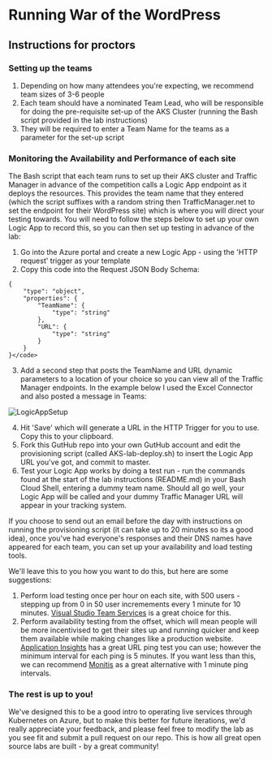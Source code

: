 # Running War of the WordPress
## Instructions for proctors

### Setting up the teams

1. Depending on how many attendees you're expecting, we recommend team sizes of 3-6 people
2. Each team should have a nominated Team Lead, who will be responsible for doing the pre-requisite set-up of the AKS Cluster (running the Bash script provided in the lab instructions)
3. They will be required to enter a Team Name for the teams as a parameter for the set-up script

### Monitoring the Availability and Performance of each site

The Bash script that each team runs to set up their AKS cluster and Traffic Manager in advance of the competition calls a Logic App endpoint as it deploys the resources. 
This provides the team name that they entered (which the script suffixes with a random string then TrafficManager.net to set the endpoint for their WordPress site) which is where you will direct your testing towards.
You will need to follow the steps below to set up your own Logic App to record this, so you can then set up testing in advance of the lab:

1. Go into the Azure portal and create a new Logic App - using the 'HTTP request' trigger as your template
2. Copy this code into the Request JSON Body Schema: 
  ```
  {
      "type": "object",
      "properties": {
          "TeamName": {
              "type": "string"
          },
          "URL": {
              "type": "string"
          }
      }
  }</code>
  ```
  3. Add a second step that posts the TeamName and URL dynamic parameters to a location of your choice so you can view all of the Traffic Manager endpoints. In the example below I used the Excel Connector and also posted a message in Teams:
  
  ![LogicAppSetup](https://raw.githubusercontent.com/samaea/AKS-K8S-HELM-OSB-Lab-L400/master/images/LogicAppSetup.PNG)
  
  4. Hit 'Save' which will generate a URL in the HTTP Trigger for you to use. Copy this to your clipboard.
  5. Fork this GutHub repo into your own GutHub account and edit the provisioning script (called AKS-lab-deploy.sh) to insert the Logic App URL you've got, and commit to master.
  6. Test your Logic App works by doing a test run - run the commands found at the start of the lab instructions (README.md) in your Bash Cloud Shell, entering a dummy team name. Should all go well, your Logic App will be called and your 
  dummy Traffic Manager URL will appear in your tracking system.
  
  If you choose to send out an email before the day with instructions on running the provisioning script (it can take up to 20 minutes so its a good idea), once you've had everyone's responses and their DNS names have appeared for each team,
  you can set up your availability and load testing tools.
  
  We'll leave this to you how you want to do this, but here are some suggestions:
  1. Perform load testing once per hour on each site, with 500 users - stepping up from 0 in 50 user incremements every 1 minute for 10 minutes. [Visual Studio Team Services](https://www.visualstudio.com/team-services/cloud-load-testing/) is a great choice for this.
  2. Perform availability testing from the offset, which will mean people will be more incentivised to get their sites up and running quicker and keep them available while making changes like a production website. [Application Insights](https://docs.microsoft.com/en-us/azure/application-insights/app-insights-monitor-web-app-availability)
  has a great URL ping test you can use; however the minimum interval for each ping is 5 minutes. If you want less than this, we can recommend [Monitis](https://dashboard.monitis.com) as a great alternative with 1 minute ping intervals.
  
### The rest is up to you!

We've designed this to be a good intro to operating live services through Kubernetes on Azure, but to make this better for future iterations, we'd really appreciate your feedback, and please feel free to modify the lab as you see fit and 
submit a pull request on our repo. This is how all great open source labs are built - by a great community!
  
